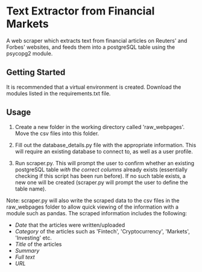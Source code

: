 # Text Extractor from Financial Markets
A web scraper which extracts text from financial articles on Reuters' and Forbes' websites, and feeds them into a postgreSQL table using the psycopg2 module.

## Getting Started
It is recommended that a virtual environment is created. Download the modules listed in the requirements.txt file.

## Usage
1. Create a new folder in the working directory called 'raw_webpages'. Move the csv files into this folder.

2. Fill out the database_details.py file with the appropriate information. This will require an existing database to connect to, as well as a user profile.

3. Run scraper.py. This will prompt the user to confirm whether an existing postgreSQL table *with the correct columns* already exists (essentially checking if this script has been run before). If no such table exists, a new one will be created (scraper.py will prompt the user to define the table name). 

Note: scraper.py will also write the scraped data to the csv files in the raw_webpages folder to allow quick viewing of the information with a module such as pandas. The scraped information includes the following:

- *Date* that the articles were written/uploaded
- *Category* of the articles such as 'Fintech', 'Cryptocurrency', 'Markets', 'Investing' etc.
- *Title* of the articles
- *Summary*
- *Full text*
- *URL*



